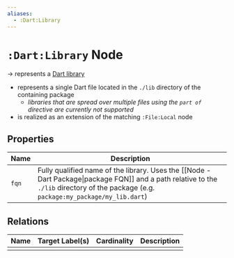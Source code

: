 ```yaml
---
aliases:
  - :Dart:Library
---
```


# `:Dart:Library` Node

-> represents a [Dart library](https://dart.dev/tools/pub/glossary#library)

- represents a single Dart file located in the `./lib` directory of the containing package
    - *libraries that are spread over multiple files using the `part of` directive are currently not supported*
- is realized as an extension of the matching `:File:Local` node

## Properties

| Name  | Description                                                                                                                                                                            |
|-------|----------------------------------------------------------------------------------------------------------------------------------------------------------------------------------------|
| `fqn` | Fully qualified name of the library. Uses the [[Node - Dart Package\|package FQN]] and a path relative to the `./lib` directory of the package (e.g. `package:my_package/my_lib.dart`) |

## Relations

| Name | Target Label(s) | Cardinality | Description |
|------|-----------------|-------------|-------------|
|      |                 |             |             |
